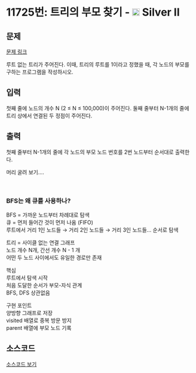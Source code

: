 # 11725번: 트리의 부모 찾기 - <img src="https://static.solved.ac/tier_small/9.svg" style="height:20px" /> Silver II

## 문제

[문제 링크](https://boj.kr/11725)

<p>루트 없는 트리가 주어진다. 이때, 트리의 루트를 1이라고 정했을 때, 각 노드의 부모를 구하는 프로그램을 작성하시오.</p>

## 입력

<p>첫째 줄에 노드의 개수 N (2 ≤ N ≤ 100,000)이 주어진다. 둘째 줄부터 N-1개의 줄에 트리 상에서 연결된 두 정점이 주어진다.</p>

## 출력

<p>첫째 줄부터 N-1개의 줄에 각 노드의 부모 노드 번호를 2번 노드부터 순서대로&nbsp;출력한다.</p>


<tr>

<p>머리 굴려 보기....</p></br>

### BFS는 왜 큐를 사용하나?
BFS = 가까운 노드부터 차례대로 탐색</br>
큐 = 먼저 들어간 것이 먼저 나옴 (FIFO)</br>
루트에서 거리 1인 노드들 → 거리 2인 노드들 → 거리 3인 노드들... 순서로 탐색</br>

트리 = 사이클 없는 연결 그래프</br>
노드 개수 N개, 간선 개수 N - 1 개</br>
어떤 두 노드 사이에서도 유일한 경로만 존재</br>

핵심</br>
루트에서 탐색 시작</br>
처음 도달한 순서가 부모-자식 관계</br>
BFS, DFS 상관없음</br>

구현 포인트</br>
양방향 그래프로 저장</br>
visited 배열로 중복 방문 방지</br>
parent 배열에 부모 노드 기록</br>


## 소스코드

[소스코드 보기](트리의%20부모%20찾기.py)